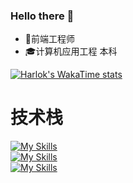 ### Hello there 👋

* 💼前端工程师
* 🎓计算机应用工程 本科

[![Harlok's WakaTime stats](https://github-readme-stats.vercel.app/api/wakatime?username=laojw&layout=compact&theme=radical)](https://github.com/anuraghazra/github-readme-stats)
# 技术栈
[![My Skills](https://skillicons.dev/icons?i=react,vue&perline=3)](https://skillicons.dev)
<br/>
[![My Skills](https://skillicons.dev/icons?i=js,ts,html,css,sass,c,java,nodejs)](https://skillicons.dev)
<br/>
[![My Skills](https://skillicons.dev/icons?i=git,vim,webpack)](https://skillicons.dev)

